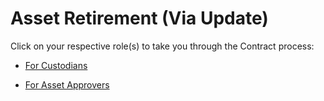 # Asset Retirement (Via Update)

Click on your respective role(s) to take you through the Contract process:

- [For Custodians](ARFC.md)

- [For Asset Approvers](ARFAA.md)